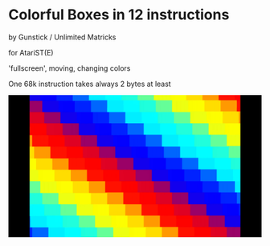# Colorful Boxes in 12 instructions
by Gunstick / Unlimited Matricks

for AtariST(E) 

'fullscreen', moving, changing colors

One 68k instruction takes always 2 bytes at least

![colored checkerboard](https://github.com/Gunstick/Colorful-Boxes/raw/main/screenshot-colbox12.png)
